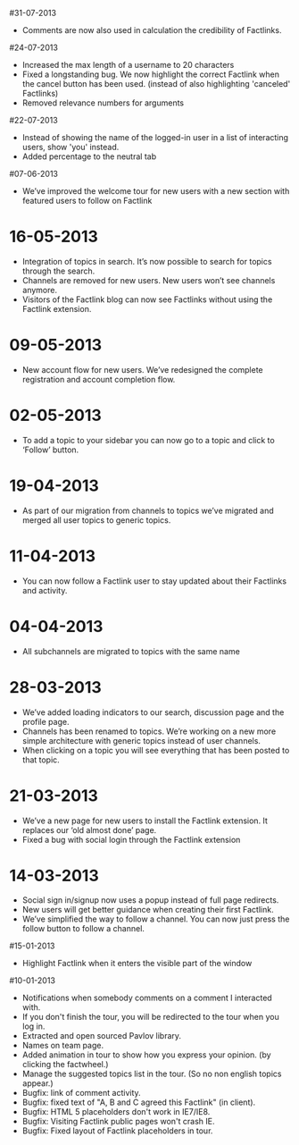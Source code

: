 #31-07-2013

- Comments are now also used in calculation the credibility of Factlinks.

#24-07-2013

- Increased the max length of a username to 20 characters
- Fixed a longstanding bug. We now highlight the correct Factlink when the cancel button has been used. (instead of also highlighting 'canceled' Factlinks)
- Removed relevance numbers for arguments

#22-07-2013

- Instead of showing the name of the logged-in user in a list of interacting users, show 'you' instead.
- Added percentage to the neutral tab

#07-06-2013

- We’ve improved the welcome tour for new users with a new section with featured users to follow on Factlink

# 16-05-2013

- Integration of topics in search. It’s now possible to search for topics through the search.
- Channels are removed for new users. New users won’t see channels anymore.
- Visitors of the Factlink blog can now see Factlinks without using the Factlink extension.

# 09-05-2013

- New account flow for new users. We’ve redesigned the complete registration and account completion flow.

# 02-05-2013

- To add a topic to your sidebar you can now go to a topic and click to ‘Follow’ button.

# 19-04-2013

- As part of our migration from channels to topics we’ve migrated and merged all user topics to generic topics.

# 11-04-2013

- You can now follow a Factlink user to stay updated about their Factlinks and activity.

# 04-04-2013

- All subchannels are migrated to topics with the same name

# 28-03-2013

- We’ve added loading indicators to our search, discussion page and the profile page.
- Channels has been renamed to topics. We’re working on a new more simple architecture with generic topics instead of user channels.
- When clicking on a topic you will see everything that has been posted to that topic.

# 21-03-2013

- We’ve a new page for new users to install the Factlink extension. It replaces our ‘old almost done’ page.
- Fixed a bug with social login through the Factlink extension

# 14-03-2013

- Social sign in/signup now uses a popup instead of full page redirects.
- New users will get better guidance when creating their first Factlink.
- We’ve simplified the way to follow a channel. You can now just press the follow button to follow a channel.

#15-01-2013

- Highlight Factlink when it enters the visible part of the window

#10-01-2013

- Notifications when somebody comments on a comment I interacted with.
- If you don't finish the tour, you will be redirected to the tour when you log in.
- Extracted and open sourced Pavlov library.
- Names on team page.
- Added animation in tour to show how you express your opinion. (by clicking the factwheel.)
- Manage the suggested topics list in the tour. (So no non english topics appear.)
- Bugfix: link of comment activity.
- Bugfix: fixed text of "A, B and C agreed this Factlink" (in client).
- Bugfix: HTML 5 placeholders don't work in IE7/IE8.
- Bugfix: Visiting Factlink public pages won't crash IE.
- Bugfix: Fixed layout of Factlink placeholders in tour.
